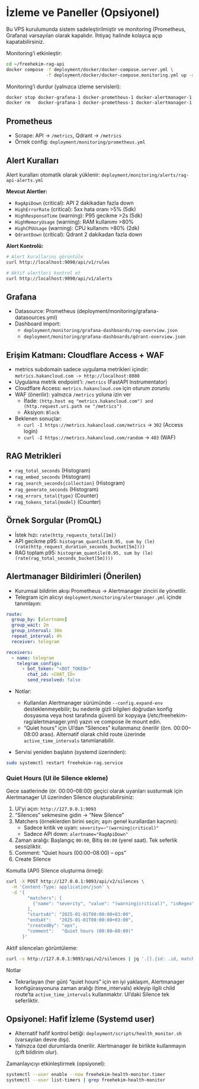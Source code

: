 # İzleme ve Paneller (Opsiyonel)

Bu VPS kurulumunda sistem sadeleştirilmiştir ve monitoring (Prometheus, Grafana) varsayılan olarak kapalıdır. İhtiyaç halinde kolayca açıp kapatabilirsiniz.

Monitoring’i etkinleştir:

```bash
cd ~/freehekim-rag-api
docker compose -f deployment/docker/docker-compose.server.yml \
               -f deployment/docker/docker-compose.monitoring.yml up -d
```

Monitoring’i durdur (yalnızca izleme servisleri):

```bash
docker stop docker-grafana-1 docker-prometheus-1 docker-alertmanager-1 2>/dev/null || true
docker rm   docker-grafana-1 docker-prometheus-1 docker-alertmanager-1 2>/dev/null || true
```

## Prometheus
- Scrape: API → `/metrics`, Qdrant → `/metrics`
- Örnek config: `deployment/monitoring/prometheus.yml`

## Alert Kuralları
Alert kuralları otomatik olarak yüklenir: `deployment/monitoring/alerts/rag-api-alerts.yml`

**Mevcut Alertler:**
- `RagApiDown` (critical): API 2 dakikadan fazla down
- `HighErrorRate` (critical): 5xx hata oranı >5% (5dk)
- `HighResponseTime` (warning): P95 gecikme >2s (5dk)
- `HighMemoryUsage` (warning): RAM kullanımı >80%
- `HighCPUUsage` (warning): CPU kullanımı >80% (2dk)
- `QdrantDown` (critical): Qdrant 2 dakikadan fazla down

**Alert Kontrolü:**
```bash
# Alert kurallarını görüntüle
curl http://localhost:9090/api/v1/rules

# Aktif alertleri kontrol et
curl http://localhost:9090/api/v1/alerts
```

## Grafana
- Datasource: Prometheus (deployment/monitoring/grafana-datasources.yml)
- Dashboard import:
  - `deployment/monitoring/grafana-dashboards/rag-overview.json`
  - `deployment/monitoring/grafana-dashboards/qdrant-overview.json`

## Erişim Katmanı: Cloudflare Access + WAF
- metrics subdomain sadece uygulama metrikleri içindir: `metrics.hakancloud.com -> http://localhost:8080`
- Uygulama metrik endpoint’i: `/metrics` (FastAPI Instrumentator)
- Cloudflare Access: `metrics.hakancloud.com` için oturum zorunlu
- WAF (önerilir): yalnızca `/metrics` yoluna izin ver
  - İfade: `(http.host eq "metrics.hakancloud.com") and (http.request.uri.path ne "/metrics")`
  - Aksiyon: `Block`
- Beklenen sonuçlar:
  - `curl -I https://metrics.hakancloud.com/metrics` → `302` (Access login)
  - `curl -I https://metrics.hakancloud.com/random` → `403` (WAF)

## RAG Metrikleri
- `rag_total_seconds` (Histogram)
- `rag_embed_seconds` (Histogram)
- `rag_search_seconds{collection}` (Histogram)
- `rag_generate_seconds` (Histogram)
- `rag_errors_total{type}` (Counter)
 - `rag_tokens_total{model}` (Counter)

## Örnek Sorgular (PromQL)
- İstek hızı: `rate(http_requests_total[1m])`
- API gecikme p95: `histogram_quantile(0.95, sum by (le) (rate(http_request_duration_seconds_bucket[5m])))`
- RAG toplam p95: `histogram_quantile(0.95, sum by (le) (rate(rag_total_seconds_bucket[5m])))`
## Alertmanager Bildirimleri (Önerilen)

- Kurumsal bildirim akışı Prometheus → Alertmanager zinciri ile yönetilir.
- Telegram için alıcıyı `deployment/monitoring/alertmanager.yml` içinde tanımlayın:

```yaml
route:
  group_by: [alertname]
  group_wait: 2m
  group_interval: 30m
  repeat_interval: 4h
  receiver: telegram

receivers:
  - name: telegram
    telegram_configs:
      - bot_token: "<BOT_TOKEN>"
        chat_id: <CHAT_ID>
        send_resolved: false
```

- Notlar:
  - Kullanılan Alertmanager sürümünde `--config.expand-env` desteklenmeyebilir; bu nedenle gizli bilgileri doğrudan konfig dosyasına veya host tarafında güvenli bir kopyaya (/etc/freehekim-rag/alertmanager.yml) yazın ve compose ile mount edin.
  - “Quiet hours” için UI’dan “Silences” kullanmanız önerilir (örn. 00:00–08:00 arası). Alternatif olarak child route üzerinde `active_time_intervals` tanımlanabilir.

- Servisi yeniden başlatın (systemd üzerinden):

```bash
sudo systemctl restart freehekim-rag.service
```

### Quiet Hours (UI ile Silence ekleme)

Gece saatlerinde (ör. 00:00–08:00) geçici olarak uyarıları susturmak için Alertmanager UI üzerinden Silence oluşturabilirsiniz:

1) UI’yi açın: `http://127.0.0.1:9093`
2) “Silences” sekmesine gidin → “New Silence”
3) Matchers (örneklerden birini seçin; aşırı genel kurallardan kaçının):
   - Sadece kritik ve uyarı: `severity=~"(warning|critical)"`
   - Sadece API down: `alertname="RagApiDown"`
4) Zaman aralığı: Başlangıç `00:00`, Bitiş `08:00` (yerel saat). Tek seferlik sessizliktir.
5) Comment: “Quiet hours (00:00–08:00) – ops”
6) Create Silence

Komutla (API) Silence oluşturma örneği:

```bash
curl -X POST http://127.0.0.1:9093/api/v2/silences \
  -H 'Content-Type: application/json' \
  -d '{
        "matchers": [
          {"name": "severity", "value": "(warning|critical)", "isRegex": true}
        ],
        "startsAt": "2025-01-01T00:00:00+03:00",
        "endsAt":   "2025-01-01T08:00:00+03:00",
        "createdBy": "ops",
        "comment":   "Quiet hours (00:00–08:00)"
      }'
```

Aktif silenceları görüntüleme:

```bash
curl -s http://127.0.0.1:9093/api/v2/silences | jq '.[].{id: .id, matchers: .matchers, startsAt, endsAt, comment}'
```

Notlar
- Tekrarlayan (her gün) “quiet hours” için en iyi yaklaşım, Alertmanager konfigürasyonuna zaman aralığı (time_intervals) ekleyip ilgili child route’ta `active_time_intervals` kullanmaktır. UI’daki Silence tek seferliktir.

## Opsiyonel: Hafif İzleme (Systemd user)

- Alternatif hafif kontrol betiği: `deployment/scripts/health_monitor.sh` (varsayılan devre dışı).
- Yalnızca özel durumlarda önerilir. Alertmanager ile birlikte kullanmayın (çift bildirim olur).

Zamanlayıcıyı etkinleştirmek (opsiyonel):

```bash
systemctl --user enable --now freehekim-health-monitor.timer
systemctl --user list-timers | grep freehekim-health-monitor
```
